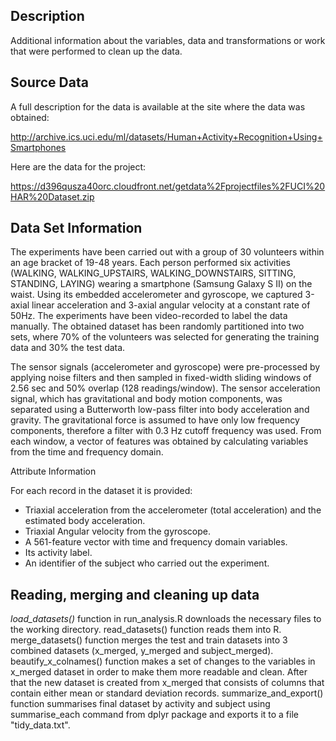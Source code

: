## Description

Additional information about the variables, data and transformations or work that were performed to clean up the data. 

## Source Data

A full description for the data is available at the site where the data was obtained:

http://archive.ics.uci.edu/ml/datasets/Human+Activity+Recognition+Using+Smartphones

Here are the data for the project:

https://d396qusza40orc.cloudfront.net/getdata%2Fprojectfiles%2FUCI%20HAR%20Dataset.zip

## Data Set Information

The experiments have been carried out with a group of 30 volunteers within an age bracket of 19-48 years. Each person performed six activities (WALKING, WALKING_UPSTAIRS, WALKING_DOWNSTAIRS, SITTING, STANDING, LAYING) wearing a smartphone (Samsung Galaxy S II) on the waist. Using its embedded accelerometer and gyroscope, we captured 3-axial linear acceleration and 3-axial angular velocity at a constant rate of 50Hz. The experiments have been video-recorded to label the data manually. The obtained dataset has been randomly partitioned into two sets, where 70% of the volunteers was selected for generating the training data and 30% the test data.

The sensor signals (accelerometer and gyroscope) were pre-processed by applying noise filters and then sampled in fixed-width sliding windows of 2.56 sec and 50% overlap (128 readings/window). The sensor acceleration signal, which has gravitational and body motion components, was separated using a Butterworth low-pass filter into body acceleration and gravity. The gravitational force is assumed to have only low frequency components, therefore a filter with 0.3 Hz cutoff frequency was used. From each window, a vector of features was obtained by calculating variables from the time and frequency domain.

Attribute Information

For each record in the dataset it is provided:

* Triaxial acceleration from the accelerometer (total acceleration) and the estimated body acceleration.
* Triaxial Angular velocity from the gyroscope.
* A 561-feature vector with time and frequency domain variables.
* Its activity label.
* An identifier of the subject who carried out the experiment.

## Reading, merging and cleaning up data

*load_datasets()* function in run_analysis.R downloads the necessary files to the working directory. 
read_datasets() function reads them into R. 
merge_datasets() function merges the test and train datasets into 3 combined datasets (x_merged, y_merged and subject_merged). 
beautify_x_colnames() function makes a set of changes to the variables in x_merged dataset in order to make them more readable and clean. 
After that the new dataset is created from x_merged that consists of columns that contain either mean or standard deviation records. 
summarize_and_export() function summarises final dataset by activity and subject using summarise_each command from dplyr package and exports it to a file "tidy_data.txt". 

